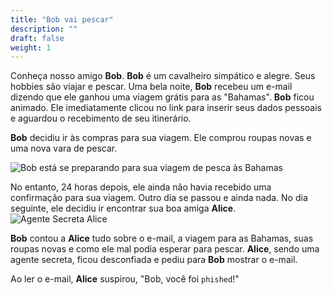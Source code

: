 ```yaml
---
title: "Bob vai pescar"
description: ""
draft: false
weight: 1
---
```


Conheça nosso amigo **Bob**. **Bob** é um cavalheiro simpático e alegre. Seus hobbies são viajar e pescar. Uma bela noite, **Bob** recebeu um e-mail dizendo que ele ganhou uma viagem grátis para as "Bahamas". **Bob** ficou animado. Ele imediatamente clicou no link para inserir seus dados pessoais e aguardou o recebimento de seu itinerário.

**Bob** decidiu ir às compras para sua viagem. Ele comprou roupas novas e uma nova vara de pescar.

![Bob está se preparando para sua viagem de pesca às Bahamas](../media/nuvi_phish_reduced.png?height=250px)

No entanto, 24 horas depois, ele ainda não havia recebido uma confirmação para sua viagem. Outro dia se passou e ainda nada. No dia seguinte, ele decidiu ir encontrar sua boa amiga **Alice**.
![Agente Secreta Alice](../media/Alice_reduced.png?height=250px)

**Bob** contou a **Alice** tudo sobre o e-mail, a viagem para as Bahamas, suas roupas novas e como ele mal podia esperar para pescar. **Alice**, sendo uma agente secreta, ficou desconfiada e pediu para **Bob** mostrar o e-mail.

Ao ler o e-mail, **Alice** suspirou, "Bob, você foi `phished`!"

